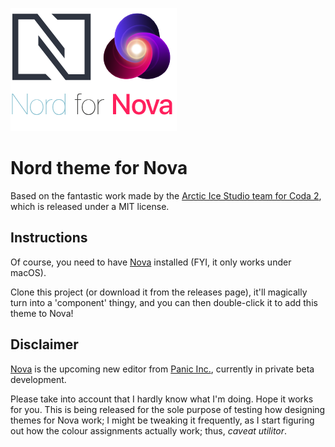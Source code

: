 ![](Images/nord-for-nova.png)

# Nord theme for Nova

Based on the fantastic work made by the [Arctic Ice Studio team for Coda 2](https://github.com/arcticicestudio/nord-coda/), which is released under a MIT license.

## Instructions

Of course, you need to have [Nova](https://panic.com/nova) installed (FYI, it only works under macOS).

Clone this project (or download it from the releases page), it'll magically turn into a 'component' thingy, and you can then double-click it to add this theme to Nova!

## Disclaimer

[Nova](https://panic.com/nova) is the upcoming new editor from [Panic Inc.](https://panic.com/), currently in private beta development.

Please take into account that I hardly know what I'm doing. Hope it works for you. This is being released for the sole purpose of testing how designing themes for Nova work; I might be tweaking it frequently, as I start figuring out how the colour assignments actually work; thus, _caveat utilitor_.
